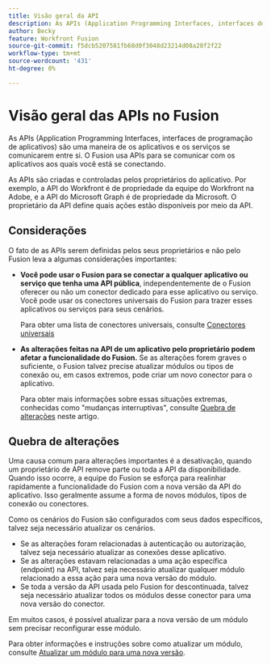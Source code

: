 ```yaml
---
title: Visão geral da API
description: As APIs (Application Programming Interfaces, interfaces de programação de aplicativos) são uma maneira de os aplicativos e os serviços se comunicarem entre si. O Fusion usa APIs para se comunicar com o aplicativo ao qual você está se conectando. Cada aplicativo tem uma API separada.
author: Becky
feature: Workfront Fusion
source-git-commit: f5dcb5207581fb68d0f3048d23214d08a28f2f22
workflow-type: tm+mt
source-wordcount: '431'
ht-degree: 0%

---
```


# Visão geral das APIs no Fusion

<!--Add me to TOCs-->

As APIs (Application Programming Interfaces, interfaces de programação de aplicativos) são uma maneira de os aplicativos e os serviços se comunicarem entre si. O Fusion usa APIs para se comunicar com os aplicativos aos quais você está se conectando.

As APIs são criadas e controladas pelos proprietários do aplicativo. Por exemplo, a API do Workfront é de propriedade da equipe do Workfront na Adobe, e a API do Microsoft Graph é de propriedade da Microsoft. O proprietário da API define quais ações estão disponíveis por meio da API.

## Considerações

O fato de as APIs serem definidas pelos seus proprietários e não pelo Fusion leva a algumas considerações importantes:

* **Você pode usar o Fusion para se conectar a qualquer aplicativo ou serviço que tenha uma API pública**, independentemente de o Fusion oferecer ou não um conector dedicado para esse aplicativo ou serviço. Você pode usar os conectores universais do Fusion para trazer esses aplicativos ou serviços para seus cenários.

  Para obter uma lista de conectores universais, consulte [Conectores universais](/help/workfront-fusion/references/apps-and-modules/apps-and-modules-toc.md#universal-connectors)

* **As alterações feitas na API de um aplicativo pelo proprietário podem afetar a funcionalidade do Fusion.** Se as alterações forem graves o suficiente, o Fusion talvez precise atualizar módulos ou tipos de conexão ou, em casos extremos, pode criar um novo conector para o aplicativo.

  Para obter mais informações sobre essas situações extremas, conhecidas como &quot;mudanças interruptivas&quot;, consulte [Quebra de alterações](#breaking-changes) neste artigo.


## Quebra de alterações

Uma causa comum para alterações importantes é a desativação, quando um proprietário de API remove parte ou toda a API da disponibilidade. Quando isso ocorre, a equipe do Fusion se esforça para realinhar rapidamente a funcionalidade do Fusion com a nova versão da API do aplicativo. Isso geralmente assume a forma de novos módulos, tipos de conexão ou conectores.

Como os cenários do Fusion são configurados com seus dados específicos, talvez seja necessário atualizar os cenários.

* Se as alterações foram relacionadas à autenticação ou autorização, talvez seja necessário atualizar as conexões desse aplicativo.
* Se as alterações estavam relacionadas a uma ação específica (endpoint) na API, talvez seja necessário atualizar qualquer módulo relacionado a essa ação para uma nova versão do módulo.
* Se toda a versão da API usada pelo Fusion for descontinuada, talvez seja necessário atualizar todos os módulos desse conector para uma nova versão do conector.

Em muitos casos, é possível atualizar para a nova versão de um módulo sem precisar reconfigurar esse módulo.

Para obter informações e instruções sobre como atualizar um módulo, consulte [Atualizar um módulo para uma nova versão](/help/workfront-fusion/manage-scenarios/update-module-to-new-version.md).
